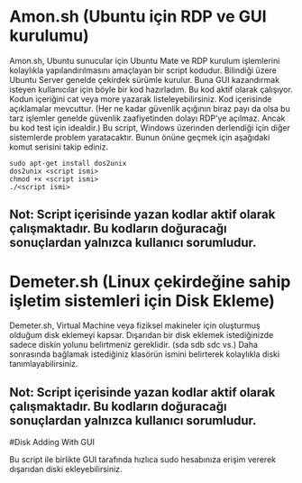 # Amon.sh (Ubuntu için RDP ve GUI kurulumu)
Amon.sh, Ubuntu sunucular için Ubuntu Mate ve RDP kurulum işlemlerini kolaylıkla yapılandırılmasını amaçlayan bir script kodudur. Bilindiği üzere Ubuntu Server genelde çekirdek sürümle kurulur. Buna GUI kazandırmak isteyen kullanıcılar için böyle bir kod hazırladım. Bu kod aktif olarak çalışıyor. Kodun içeriğini cat veya more yazarak listeleyebilirsiniz. Kod içerisinde açıklamalar mevcuttur. (Her ne kadar güvenlik açığının biraz payı da olsa bu tarz işlemler genelde güvenlik zaafiyetinden dolayı RDP'ye açılmaz. Ancak bu kod test için idealdir.) Bu script, Windows üzerinden derlendiği için diğer sistemlerde problem yaratacaktır. Bunun önüne geçmek için aşağıdaki komut serisini takip ediniz.

```
sudo apt-get install dos2unix
dos2unix <script ismi>
chmod +x <script ismi>
./<script ismi>
```
## Not: Script içerisinde yazan kodlar aktif olarak çalışmaktadır.  Bu kodların doğuracağı sonuçlardan yalnızca kullanıcı sorumludur.  

# Demeter.sh (Linux çekirdeğine sahip işletim sistemleri için Disk Ekleme)

Demeter.sh, Virtual Machine veya fiziksel makineler için oluşturmuş olduğum disk eklemeyi kapsar. Dışarıdan bir disk eklemek istediğinizde sadece diskin yolunu belirtmeniz gereklidir. (sda sdb sdc vs.) Daha sonrasında bağlamak istediğiniz klasörün ismini belirterek kolaylıkla diski tanımlayabilirsiniz.

## Not: Script içerisinde yazan kodlar aktif olarak çalışmaktadır.  Bu kodların doğuracağı sonuçlardan yalnızca kullanıcı sorumludur.  

#Disk Adding With GUI

Bu script ile birlikte GUI tarafında hızlıca sudo hesabınıza erişim vererek dışarıdan diski ekleyebilirsiniz. 

